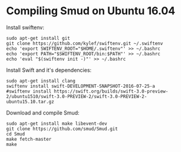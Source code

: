 # Compiling Smud on Ubuntu 16.04

Install swiftenv:

```
sudo apt-get install git
git clone https://github.com/kylef/swiftenv.git ~/.swiftenv
echo 'export SWIFTENV_ROOT="$HOME/.swiftenv"' >> ~/.bashrc
echo 'export PATH="$SWIFTENV_ROOT/bin:$PATH"' >> ~/.bashrc
echo 'eval "$(swiftenv init -)"' >> ~/.bashrc
```

Install Swift and it's dependencies:

```
sudo apt-get install clang
swiftenv install swift-DEVELOPMENT-SNAPSHOT-2016-07-25-a
#swiftenv install https://swift.org/builds/swift-3.0-preview-2/ubuntu1510/swift-3.0-PREVIEW-2/swift-3.0-PREVIEW-2-ubuntu15.10.tar.gz
```

Download and compile Smud:

```
sudo apt-get install make libevent-dev
git clone https://github.com/smud/Smud.git
cd Smud
make fetch-master
make
```

